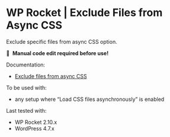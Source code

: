 # WP Rocket | Exclude Files from Async CSS

Exclude specific files from async CSS option.

📝&#160;&#160;**Manual code edit required before use!**

Documentation:
* [Exclude files from async CSS](http://docs.wp-rocket.me/article/977-exclude-files-from-async-css)

To be used with:
* any setup where “Load CSS files asynchronously” is enabled

Last tested with:
* WP Rocket 2.10.x
* WordPress 4.7.x
